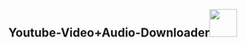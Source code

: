 ## Youtube-Video+Audio-Downloader<a href="https://github.com/drew109"><img src="https://media.giphy.com/media/erWViySv2O8KPkJdJR/giphy.gif" width="50px"></a>
